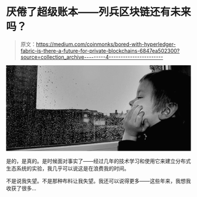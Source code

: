 # 厌倦了超级账本——列兵区块链还有未来吗？

> 原文：<https://medium.com/coinmonks/bored-with-hyperledger-fabric-is-there-a-future-for-private-blockchains-6847ea502300?source=collection_archive---------4----------------------->

![](img/8ec463df13ef9f3dfc283588957802b7.png)

是的，是真的。是时候面对事实了——经过几年的技术学习和使用它来建立分布式生态系统的实验，我几乎可以说这是在浪费我的时间。

不是说我失望。不是那种布料让我失望。我还可以说得更多——这些年来，我想我收获了很多…